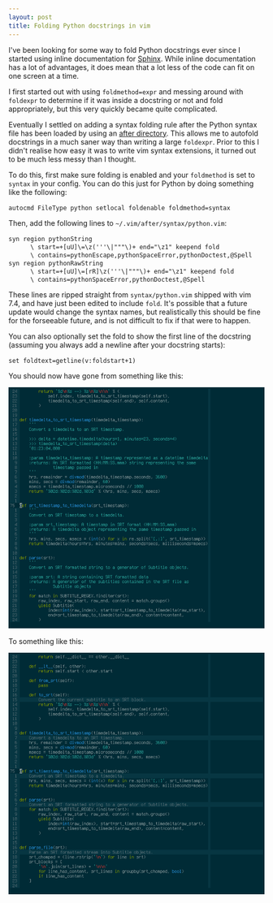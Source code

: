 ```yaml
---
layout: post
title: Folding Python docstrings in vim
---
```


I've been looking for some way to fold Python docstrings ever since I started
using inline documentation for [Sphinx][]. While inline documentation has a lot
of advantages, it does mean that a lot less of the code can fit on one screen
at a time.

I first started out with using `foldmethod=expr` and messing around with
`foldexpr` to determine if it was inside a docstring or not and fold
appropriately, but this very quickly became quite complicated.

Eventually I settled on adding a syntax folding rule after the Python syntax
file has been loaded by using an [after directory][]. This allows me to
autofold docstrings in a much saner way than writing a large `foldexpr`. Prior
to this I didn't realise how easy it was to write vim syntax extensions, it
turned out to be much less messy than I thought.

To do this, first make sure folding is enabled and your `foldmethod` is set to
`syntax` in your config. You can do this just for Python by doing something
like the following:

    autocmd FileType python setlocal foldenable foldmethod=syntax

Then, add the following lines to `~/.vim/after/syntax/python.vim`:

    syn region pythonString
          \ start=+[uU]\=\z('''\|"""\)+ end="\z1" keepend fold
          \ contains=pythonEscape,pythonSpaceError,pythonDoctest,@Spell
    syn region pythonRawString
          \ start=+[uU]\=[rR]\z('''\|"""\)+ end="\z1" keepend fold
          \ contains=pythonSpaceError,pythonDoctest,@Spell

These lines are ripped straight from `syntax/python.vim` shipped with vim 7.4,
and have just been edited to include `fold`. It's possible that a future update
would change the syntax names, but realistically this should be fine for the
forseeable future, and is not difficult to fix if that were to happen.

You can also optionally set the fold to show the first line of the docstring
(assuming you always add a newline after your docstring starts):

    set foldtext=getline(v:foldstart+1)

You should now have gone from something like this:

![Vim screenshot without docstrings folded](/images/blog/fold-docstrings/before.png)

To something like this:

![Vim screenshot with docstrings folded](/images/blog/fold-docstrings/after.png)

[Sphinx]: http://sphinx-doc.org
[after directory]: http://vimdoc.sourceforge.net/htmldoc/options.html#%27runtimepath%27
